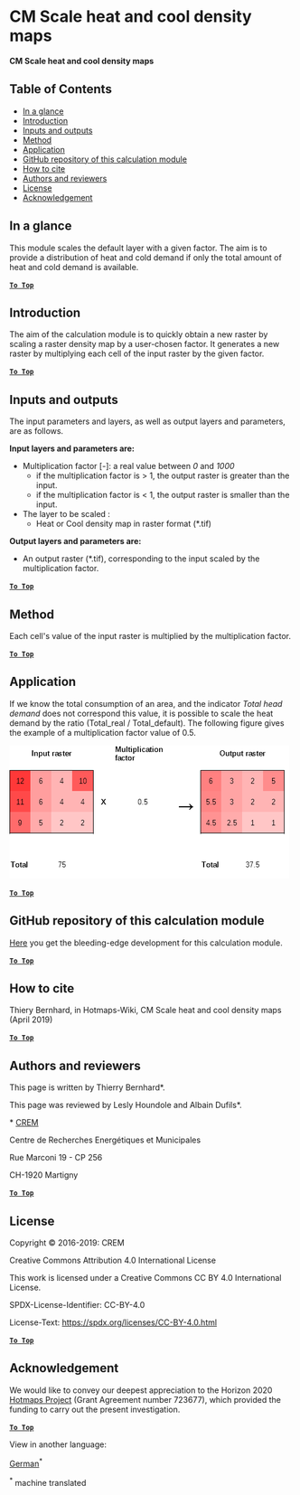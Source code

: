 <h1>CM Scale heat and cool density maps</h1>

**CM Scale heat and cool density maps**

## Table of Contents
* [In a glance](#in-a-glance)
* [Introduction](#introduction)
* [Inputs and outputs](#inputs-and-outputs)
* [Method](#method)
* [Application](#application)
* [GitHub repository of this calculation module](#github-repository-of-this-calculation-module)
* [How to cite](#how-to-cite)
* [Authors and reviewers](#authors-and-reviewers)
* [License](#license)
* [Acknowledgement](#acknowledgement)

## In a glance
This module scales the default layer with a given factor. The aim is to provide a distribution of heat and cold demand if only the total amount of heat and cold demand is available.


[**`To Top`**](#table-of-contents)

## Introduction

The aim of the calculation module is to quickly obtain a new raster by scaling a raster density map by a user-chosen factor. It generates a new raster by multiplying each cell of the input raster by the given factor.


[**`To Top`**](#table-of-contents)

## Inputs and outputs

The input parameters and layers, as well as output layers and parameters, are as follows.

**Input layers and parameters are:**

* Multiplication factor [-]: a real value between _*0*_ and _*1000*_
  * if the multiplication factor is > 1, the output raster is greater than the input. 
  * if the multiplication factor is < 1, the output raster is smaller than the input.
* The layer to be scaled :
  * Heat or Cool density map in raster format (\*.tif)

**Output layers and parameters are:**

* An output raster (\*.tif), corresponding to the input scaled by the multiplication factor.


[**`To Top`**](#table-of-contents)

## Method
Each cell's value of the input raster is multiplied by the multiplication factor.


[**`To Top`**](#table-of-contents)

## Application
If we know the total consumption of an area, and the indicator _Total head demand_ does not correspond this value, it is possible to scale the heat demand by the ratio (Total_real / Total_default).
The following figure gives the example of a multiplication factor value of 0.5.

![Fig. 1-0](images/Wiki_CM_scale.png "Name the run session")


[**`To Top`**](#table-of-contents)

## GitHub repository of this calculation module

[Here](https://github.com/HotMaps/base_calculation_module) you get the bleeding-edge development for this calculation module.


[**`To Top`**](#table-of-contents)

## How to cite

Thiery Bernhard, in Hotmaps-Wiki, CM Scale heat and cool density maps (April 2019)


[**`To Top`**](#table-of-contents)

## Authors and reviewers

This page is written by Thierry Bernhard\*.

This page was reviewed by Lesly Houndole and Albain Dufils\*.

\* [CREM](https://www.crem.ch/)

Centre de Recherches Energétiques et Municipales

Rue Marconi 19 - CP 256

CH-1920 Martigny


[**`To Top`**](#table-of-contents)

## License

Copyright © 2016-2019: CREM

Creative Commons Attribution 4.0 International License

This work is licensed under a Creative Commons CC BY 4.0 International License.

SPDX-License-Identifier: CC-BY-4.0

License-Text: https://spdx.org/licenses/CC-BY-4.0.html


[**`To Top`**](#table-of-contents)

## Acknowledgement

We would like to convey our deepest appreciation to the Horizon 2020 [Hotmaps Project](https://www.hotmaps-project.eu) (Grant Agreement number 723677), which provided the funding to carry out the present investigation.


[**`To Top`**](#table-of-contents)


<!--- THIS IS A SUPER UNIQUE IDENTIFIER -->

View in another language:

 [German](../de/CM-Scale-heat-and-cool-density-maps)<sup>\*</sup> 

<sup>\*</sup> machine translated
